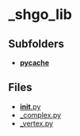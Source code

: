 # _shgo_lib

## Subfolders

- [__pycache__](__pycache__)

## Files

- [__init__.py](__init__.py)
- [_complex.py](_complex.py)
- [_vertex.py](_vertex.py)
